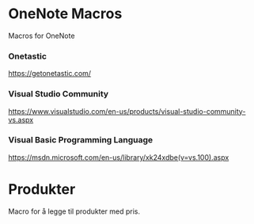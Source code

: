 # OneNote Macros
Macros for OneNote
### Onetastic
https://getonetastic.com/
### Visual Studio Community
https://www.visualstudio.com/en-us/products/visual-studio-community-vs.aspx
### Visual Basic Programming Language
https://msdn.microsoft.com/en-us/library/xk24xdbe(v=vs.100).aspx

# Produkter
Macro for å legge til produkter med pris.
